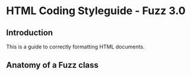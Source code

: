 # HTML Coding Styleguide - Fuzz 3.0

## Introduction
This is a guide to correctly formatting HTML documents.

## Anatomy of a Fuzz class
